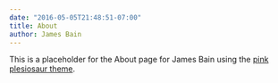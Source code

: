 ```yaml
---
date: "2016-05-05T21:48:51-07:00"
title: About
author: James Bain
---
```


This is a placeholder for the About page for James Bain using the [pink plesiosaur theme](github.com/jcabin/pink-plesiosaur-theme).
